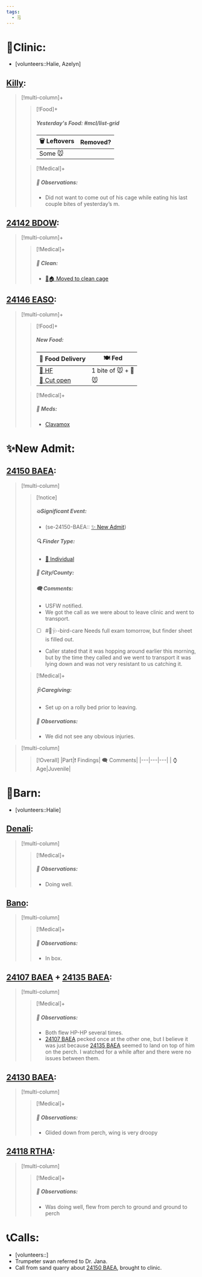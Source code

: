 ```yaml
---
tags:
  - 🗒️
---
```


# 🏥Clinic:
- [volunteers::Halie, Azelyn]

## [Killy](../RARE%20Birds/Ed%20Birds/Killy.md):
> [!multi-column]+
>
>> [!Food]+
>>##### Yesterday's Food: #mcl/list-grid
>> |🗑️ Leftovers| Removed?
>> |---|---|
>>|Some 🐭|
>
>> [!Medical]+
>> ##### 🔭 Observations:
>> - Did not want to come out of his cage while eating his last couple bites of yesterday’s m.

## [24142 BDOW](../RARE%20Birds/24142%20BDOW.md):
> [!multi-column]+
>
>> [!Medical]+
>>##### 🫧 Clean:
>> - [🧼🏠 Moved to clean cage](../Admin/Codes/Moved%20to%20clean%20cage.md)

## [24146 EASO](../RARE%20Birds/24146%20EASO.md):
> [!multi-column]+
>
>> [!Food]+
>>##### New Food:
>> |🚚 Food Delivery| 🍽️ Fed|
>> |---|---|
>>|[🫱 HF](../Admin/Codes/Handfed.md)|1 bite of 🐭 + 💊|
>>|[🔪 Cut open](../Admin/Codes/Cut%20open.md)|🐭|
>
>> [!Medical]+
>>##### 💊 Meds:
>> - [Clavamox](../Admin/Codes/Medication/Clavamox.md)
>>

# ✨New Admit:

## [24150 BAEA](../RARE%20Birds/24150%20BAEA.md):
> [!multi-column]
>
>> [!notice]
>> ##### 💥Significant Event:
>> - (se-24150-BAEA:: [✨ New Admit](../Admin/Codes/New%20Admit.md))
>>
>> ##### 🔍 Finder Type:
>> - [🧑 Individual](../Admin/Codes/Individual.md)
>>
>> ##### 🌆 City/County:
>>
>>##### 🗨️ Comments:
>>- USFW notified.
>>- We got the call as we were about to leave clinic and went to transport.
>>- [ ] #🦅🩺-bird-care Needs full exam tomorrow, but finder sheet is filled out.
>>- Caller stated that it was hopping around earlier this morning, but by the time they called and we went to transport it was lying down and was not very resistant to us catching it.
>
>> [!Medical]+
>> ##### 🩺Caregiving:
>> - Set up on a rolly bed prior to leaving.
>>
>> ##### 🔭 Observations:
>> - We did not see any obvious injuries.
>>

> [!multi-column]
>
>> [!Overall]
>>|Part|❗ Findings| 🗨️ Comments|
>>|---|---|---|
>>| ⌚ Age|Juvenile|

# 🏡Barn:
- [volunteers::Halie]

## [Denali](../RARE%20Birds/Ed%20Birds/Denali.md):
> [!multi-column]
>
>> [!Medical]+
>> ##### 🔭 Observations:
>> - Doing well.

## [Bano](../RARE%20Birds/Ed%20Birds/Bano.md):
> [!multi-column]
>
>> [!Medical]+
>> ##### 🔭 Observations:
>> - In box.

## [24107 BAEA](../RARE%20Birds/24107%20BAEA.md) + [24135 BAEA](../RARE%20Birds/24135%20BAEA.md):
> [!multi-column]
>
>> [!Medical]+
>> ##### 🔭 Observations:
>> - Both flew HP-HP several times.
>> - [24107 BAEA](../RARE%20Birds/24107%20BAEA.md) pecked once at the other one, but I believe it was just because [24135 BAEA](../RARE%20Birds/24135%20BAEA.md) seemed to land on top of him on the perch. I watched for a while after and there were no issues between them.

## [24130 BAEA](../RARE%20Birds/24130%20BAEA.md):
> [!multi-column]
>
>> [!Medical]+
>> ##### 🔭 Observations:
>> - Glided down from perch, wing is very droopy

## [24118 RTHA](../RARE%20Birds/24118%20RTHA.md):
> [!multi-column]
>
>> [!Medical]+
>> ##### 🔭 Observations:
>> - Was doing well, flew from perch to ground and ground to perch

# 📞Calls:
- [volunteers::]
- Trumpeter swan referred to Dr. Jana.
- Call from sand quarry about [24150 BAEA](../RARE%20Birds/24150%20BAEA.md), brought to clinic. 


